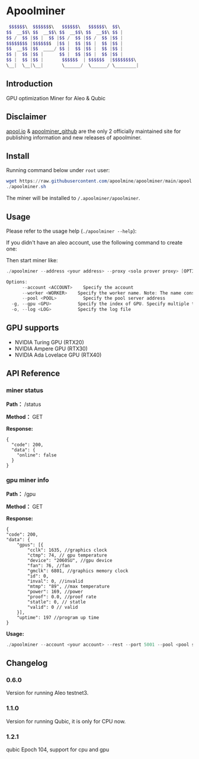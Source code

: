 # Apoolminer

```powershell
 $$$$$$\  $$$$$$$\   $$$$$$\   $$$$$$\  $$\       
$$  __$$\ $$  __$$\ $$  __$$\ $$  __$$\ $$ |      
$$ /  $$ |$$ |  $$ |$$ /  $$ |$$ /  $$ |$$ |      
$$$$$$$$ |$$$$$$$  |$$ |  $$ |$$ |  $$ |$$ |      
$$  __$$ |$$  ____/ $$ |  $$ |$$ |  $$ |$$ |      
$$ |  $$ |$$ |      $$ |  $$ |$$ |  $$ |$$ |      
$$ |  $$ |$$ |       $$$$$$  | $$$$$$  |$$$$$$$$\ 
\__|  \__|\__|       \______/  \______/ \________|
```

## Introduction

GPU optimization Miner for Aleo & Qubic

## Disclaimer

[apool.io](https://www.apool.io/) & [apoolminer_github](https://github.com/apool-io/apoolminer) are the only 2 officially maintained site for publishing information and new releases of apoolminer.

## Install

Running command below under `root` user:

```powershell
wget https://raw.githubusercontent.com/apoolmine/apoolminer/main/apool.sh && chmod +x apoolminer.sh
./apoolminer.sh
```

The miner will be installed to `/.apoolminer/apoolminer`.

## Usage

Please refer to the usage help (`./apoolminer --help`):

If you didn't have an aleo account, use the following command to create one:

Then start miner like:

```powershell
./apoolminer --address <your address> --proxy <solo prover proxy> [OPTIONS] 
```

```powershell
Options:
      --account <ACCOUNT>    Specify the account
      --worker <WORKER>    Specify the worker name. Note: The name consists of numbers and letters and cannot exceed 15 characters in length
      --pool <POOL>          Specify the pool server address
  -g, --gpu <GPU>          Specify the index of GPU. Specify multiple times to use multiple GPUs, example: -g 0 -g 1 -g 2. Note: Use all gpus if not specify.
  -o, --log <LOG>          Specify the log file
```

## GPU supports

- NVIDIA Turing GPU (RTX20)
- NVIDIA Ampere GPU (RTX30)
- NVIDIA Ada Lovelace GPU (RTX40)

## API Reference

### miner status 

**Path：** /status

**Method：** GET

**Response:**

```
{
  "code": 200,
  "data": {
    "online": false
  }
}
```

### gpu miner info 

**Path：** /gpu

**Method：** GET

**Response:**

```
{
"code": 200,
"data": {
    "gpus": [{
        "cclk": 1635, //graphics clock
        "ctmp": 74, // gpu temperature
        "device": "2060SU", //gpu device 
        "fan": 76, //fan
        "gmclk": 6801, //graphics memory clock
        "id": 0,
        "inval": 0, //invalid
        "mtmp": "89", //max temperature
        "power": 169, //power
        "proof": 0.0, //proof rate
        "statle": 0, // statle
        "valid": 0 // valid
    }],
    "uptime": 197 //program up time 
}
```

**Usage:**

```powershell
./apoolminer --account <your account> --rest --port 5001 --pool <pool server address> [OPTIONS]    
```

## Changelog
### 0.6.0
Version for running Aleo testnet3.  
### 1.1.0
Version for running Qubic, it is only for CPU now.
### 1.2.1
qubic Epoch 104, support for cpu and gpu
